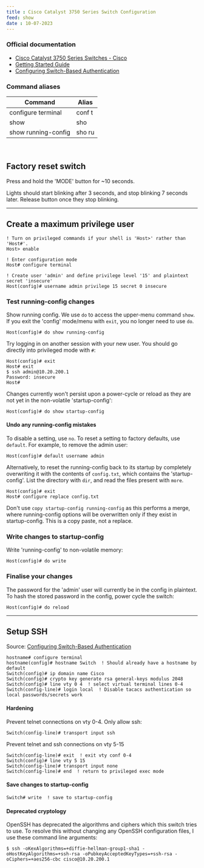 ```yaml
---
title : Cisco Catalyst 3750 Series Switch Configuration
feed: show
date : 10-07-2023
---
```


### Official documentation

- [Cisco Catalyst 3750 Series Switches - Cisco](https://www.cisco.com/c/en/us/support/switches/catalyst-3750-series-switches/series.html)
- [Getting Started Guide](https://www.cisco.com/c/en/us/td/docs/switches/lan/catalyst3750/hardware/quick/guide/3750GSG3.html)
- [Configuring Switch-Based Authentication](https://www.cisco.com/c/en/us/td/docs/switches/lan/catalyst3750/software/release/12-2_52_se/configuration/guide/3750scg/swauthen.html#wp1227177)

### Command aliases

|Command|Alias|
|---|---|
|configure terminal|conf t|
|show|sho|
|show running-config|sho ru|

<br>

## Factory reset switch

Press and hold the 'MODE' button for ~10 seconds. 


Lights should start blinking after 3 seconds, and stop blinking 7 seconds later. Release button once they stop blinking.

---

## Create a maximum privilege user

```
! Turn on privileged commands if your shell is 'Host>' rather than 'Host#'.
Host> enable

! Enter configuration mode
Host# configure terminal

! Create user 'admin' and define privilege level '15' and plaintext secret 'insecure'
Host(config)# username admin privilege 15 secret 0 insecure
```

### Test running-config changes

Show running config. We use `do` to access the upper-menu command `show`. If you exit the 'config' mode/menu with `exit`, you no longer need to use `do`.

```
Host(config)# do show running-config
```

Try logging in on another session with your new user. You should go directly into privileged mode with `#`:

```
Host(config)# exit
Host# exit
$ ssh admin@10.20.200.1
Password: insecure
Host#
```

Changes currently won't persist upon a power-cycle or reload as they are not yet in the non-volatile 'startup-config':

```
Host(config)# do show startup-config
```

#### Undo any running-config mistakes

To disable a setting, use `no`. To reset a setting to factory defaults, use `default`. For example, to remove the admin user:

```
Host(config)# default username admin
```

Alternatively, to reset the running-config back to its startup by completely overwriting it with the contents of `config.txt`, which contains the 'startup-config'. List the directory with `dir`, and read the files present with `more`.

```
Host(config)# exit
Host# configure replace config.txt
```

Don't use `copy startup-config running-config` as this performs a merge, where running-config options will be overwritten only if they exist in startup-config. This is a copy paste, not a replace.

### Write changes to startup-config

Write 'running-config' to non-volatile memory:

```
Host(config)# do write
```

### Finalise your changes

The password for the 'admin' user will currently be in the config in plaintext. To hash the stored password in the config, power cycle the switch:

```
Host(config)# do reload
```

---

## Setup SSH

Source: [Configuring Switch-Based Authentication](https://www.cisco.com/c/en/us/td/docs/switches/lan/catalyst3750/software/release/12-2_52_se/configuration/guide/3750scg/swauthen.html#wp1227177)

```
hostname# configure terminal
hostname(config)# hostname Switch  ! Should already have a hostname by default
Switch(config)# ip domain name Cisco
Switch(config)# crypto key generate rsa general-keys modulus 2048
Switch(config)# line vty 0 4  ! select virtual terminal lines 0-4
Switch(config-line)# login local  ! Disable tacacs authentication so local passwords/secrets work
```

#### Hardening

Prevent telnet connections on vty 0-4. Only allow ssh:

```
Switch(config-line)# transport input ssh
```

Prevent telnet and ssh connections on vty 5-15

```
Switch(config-line)# exit  ! exit vty conf 0-4
Switch(config)# line vty 5 15
Switch(config-line)# transport input none
Switch(config-line)# end  ! return to privileged exec mode
```

#### Save changes to startup-config

```
Switch# write  ! save to startup-config
```

#### Deprecated cryptology

OpenSSH has deprecated the algorithms and ciphers which this switch tries to use. To resolve this without changing any OpenSSH configuration files, I use these command line arguments:

```
$ ssh -oKexAlgorithms=+diffie-hellman-group1-sha1 -oHostKeyAlgorithms=+ssh-rsa -oPubkeyAcceptedKeyTypes=+ssh-rsa -oCiphers=+aes256-cbc cisco@10.20.200.1
```
